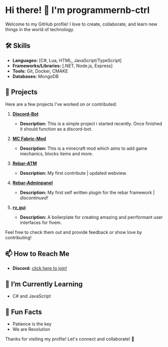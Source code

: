 # Hi there! 👋 I'm programmernb-ctrl

Welcome to my GitHub profile! I love to create, collaborate, and learn new things in the world of technology.

## 🛠 Skills

- **Languages:** [C#, Lua, HTML, JavaScript/TypeScript]
- **Frameworks/Libraries:** [.NET, Node.js, Express]
- **Tools:** Git, Docker, CMAKE
- **Databases:** MongoDB

## 🌟 Projects

Here are a few projects I've worked on or contributed:

1. **[Discord-Bot](https://github.com/programmernb-ctrl/Discord-Bot)**
   - **Description:** This is a simple project i started recently. Once finished it should function as a discord-bot.
 
2. **[MC Fabric-Mod](https://github.com/programmernb-ctrl/Fabric-Mod-ReworkedMod)**
   - **Description:** This is a minecraft mod which aims to add game mechanics, blocks items and more.
 
3. **[Rebar-ATM](https://github.com/dorn3r/rebar-atm)**
   - **Description:** My first contribute | updated webview.
 
4. **[Rebar-Adminpanel](https://github.com/programmernb-ctrl/rebar-adminpanel)**
   - **Description:** My first self written plugin for the rebar framework | _discontinued!_
 
5. **[rv_gui](https://github.com/programmernb-ctrl/rv_gui)**
   - **Description:** A boilerplate for creating amazing and perrformant user interfaces for fivem.


Feel free to check them out and provide feedback or show love by contributing!


## 📫 How to Reach Me

- **Discord:** [click here to join!](https://discord.gg/Wm8JZnqvp4)

## 🌱 I’m Currently Learning

- C# and JavaScript

## 🔗 Fun Facts

- Patience is the key
- We are Revolution 

Thanks for visiting my profile! Let's connect and collaborate! 🚀
